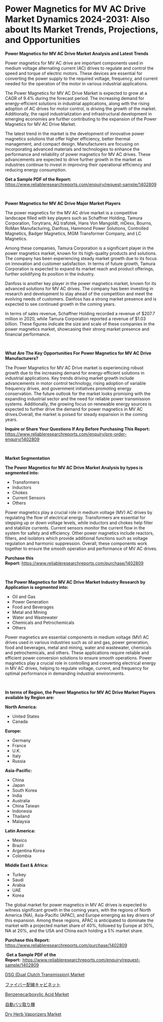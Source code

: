 <p><h1>Power Magnetics for MV AC Drive Market Dynamics 2024-2031: Also about Its Market Trends, Projections, and Opportunities</h1></p><p><strong>Power Magnetics for MV AC Drive Market Analysis and Latest Trends</strong></p>
<p><p>Power magnetics for MV AC drive are important components used in medium voltage alternating current (AC) drives to regulate and control the speed and torque of electric motors. These devices are essential for converting the power supply to the required voltage, frequency, and current needed for the operation of the motor in various industrial applications.</p><p>The Power Magnetics for MV AC Drive Market is expected to grow at a CAGR of 9.4% during the forecast period. The increasing demand for energy-efficient solutions in industrial applications, along with the rising adoption of AC drives for motor control, is driving the growth of the market. Additionally, the rapid industrialization and infrastructural development in emerging economies are further contributing to the expansion of the Power Magnetics for MV AC Drive Market.</p><p>The latest trend in the market is the development of innovative power magnetics solutions that offer higher efficiency, better thermal management, and compact design. Manufacturers are focusing on incorporating advanced materials and technologies to enhance the performance and reliability of power magnetics for MV AC drives. These advancements are expected to drive further growth in the market as industries continue to invest in improving their operational efficiency and reducing energy consumption.</p></p>
<p><strong>Get a Sample PDF of the Report:&nbsp;</strong> <a href="https://www.reliableresearchreports.com/enquiry/request-sample/1402809">https://www.reliableresearchreports.com/enquiry/request-sample/1402809</a></p>
<p>&nbsp;</p>
<p><strong>Power Magnetics for MV AC Drive Major Market Players</strong></p>
<p><p>The power magnetics for the MV AC drive market is a competitive landscape filled with key players such as Schaffner Holding, Tamura Corporation, Torytrans, AQ trafotek, Hans Von Mangoldt, mDexx, Bourns, RoMan Manufacturing, Danfoss, Hammond Power Solutions, Controlled Magnetics, Badger Magnetics, MGM Transformer Company, and LC Magnetics. </p><p>Among these companies, Tamura Corporation is a significant player in the power magnetics market, known for its high-quality products and solutions. The company has been experiencing steady market growth due to its focus on innovation and customer satisfaction. In terms of future growth, Tamura Corporation is expected to expand its market reach and product offerings, further solidifying its position in the industry.</p><p>Danfoss is another key player in the power magnetics market, known for its advanced solutions for MV AC drives. The company has been investing in research and development to stay ahead of the competition and meet the evolving needs of customers. Danfoss has a strong market presence and is expected to see continued growth in the coming years.</p><p>In terms of sales revenue, Schaffner Holding recorded a revenue of $207.7 million in 2020, while Tamura Corporation reported a revenue of $1.03 billion. These figures indicate the size and scale of these companies in the power magnetics market, showcasing their strong market presence and financial performance.</p></p>
<p>&nbsp;</p>
<p><strong>What Are The Key Opportunities For Power Magnetics for MV AC Drive Manufacturers?</strong></p>
<p><p>The Power Magnetics for MV AC Drive market is experiencing robust growth due to the increasing demand for energy-efficient solutions in industrial applications. Key trends driving market growth include advancements in motor control technology, rising adoption of variable frequency drives, and government initiatives promoting energy conservation. The future outlook for the market looks promising with the expanding industrial sector and the need for reliable power transmission systems. Additionally, the growing focus on renewable energy sources is expected to further drive the demand for power magnetics in MV AC drives.Overall, the market is poised for steady expansion in the coming years.</p></p>
<p><strong>Inquire or Share Your Questions If Any Before Purchasing This Report:</strong> <a href="https://www.reliableresearchreports.com/enquiry/pre-order-enquiry/1402809">https://www.reliableresearchreports.com/enquiry/pre-order-enquiry/1402809</a></p>
<p>&nbsp;</p>
<p><strong>Market Segmentation</strong></p>
<p><strong>The Power Magnetics for MV AC Drive Market Analysis by types is segmented into:</strong></p>
<p><ul><li>Transformers</li><li>Inductors</li><li>Chokes</li><li>Current Sensors</li><li>Others</li></ul></p>
<p><p>Power magnetics play a crucial role in medium voltage (MV) AC drives by regulating the flow of electrical energy. Transformers are essential for stepping up or down voltage levels, while inductors and chokes help filter and stabilize currents. Current sensors monitor the current flow in the system for safety and efficiency. Other power magnetics include reactors, filters, and isolators which provide additional functions such as voltage regulation and harmonic suppression. Overall, these components work together to ensure the smooth operation and performance of MV AC drives.</p></p>
<p><strong>Purchase this Report:&nbsp;</strong><a href="https://www.reliableresearchreports.com/purchase/1402809">https://www.reliableresearchreports.com/purchase/1402809</a></p>
<p>&nbsp;</p>
<p><strong>The Power Magnetics for MV AC Drive Market Industry Research by Application is segmented into:</strong></p>
<p><ul><li>Oil and Gas</li><li>Power Generation</li><li>Food and Beverages</li><li>Metal and Mining</li><li>Water and Wastewater</li><li>Chemicals and Petrochemicals</li><li>Others</li></ul></p>
<p><p>Power magnetics are essential components in medium voltage (MV) AC drives used in various industries such as oil and gas, power generation, food and beverages, metal and mining, water and wastewater, chemicals and petrochemicals, and others. These applications require reliable and efficient power conversion solutions to ensure smooth operations. Power magnetics play a crucial role in controlling and converting electrical energy in MV AC drives, helping to regulate voltage, current, and frequency for optimal performance in demanding industrial environments.</p></p>
<p>&nbsp;</p>
<p><strong>In terms of Region, the Power Magnetics for MV AC Drive Market Players available by Region are:</strong></p>
<p>
    <p> <strong> North America: </strong>
        <ul>
            <li>United States</li>
            <li>Canada</li>
        </ul>
        </p> 
    <p> <strong> Europe: </strong>
        <ul>
            <li>Germany</li>
            <li>France</li>
            <li>U.K.</li>
            <li>Italy</li>
            <li>Russia</li>
        </ul>
        </p> 
    <p> <strong> Asia-Pacific: </strong>
        <ul>
            <li>China</li>
            <li>Japan</li>
            <li>South Korea</li>
            <li>India</li>
            <li>Australia</li>
            <li>China Taiwan</li>
            <li>Indonesia</li>
            <li>Thailand</li>
            <li>Malaysia</li>
        </ul>
        </p> 
    <p> <strong> Latin America: </strong>
        <ul>
            <li>Mexico</li>
            <li>Brazil</li>
            <li>Argentina Korea</li>
            <li>Colombia</li>
        </ul>
        </p> 
    <p> <strong> Middle East & Africa: </strong>
        <ul>
            <li>Turkey</li>
            <li>Saudi</li>
            <li>Arabia</li>
            <li>UAE</li>
            <li>Korea</li>
        </ul>
    </p>
    </p>
<p><p>The global market for power magnetics in MV AC drives is expected to witness significant growth in the coming years, with the regions of North America (NA), Asia-Pacific (APAC), and Europe emerging as key drivers of this expansion. Among these regions, APAC is anticipated to dominate the market with a projected market share of 40%, followed by Europe at 30%, NA at 20%, and the USA and China each holding a 5% market share.</p></p>
<p><strong>Purchase this Report: </strong><a href="https://www.reliableresearchreports.com/purchase/1402809">https://www.reliableresearchreports.com/purchase/1402809</a></p>
<p>&nbsp;<strong>Get a Sample PDF of the Report:&nbsp;&nbsp;</strong><a href="https://www.reliableresearchreports.com/enquiry/request-sample/1402809">https://www.reliableresearchreports.com/enquiry/request-sample/1402809</a></p>
<p><strong></strong></p>
<p><p><a href="https://natural-crush-b99.notion.site/DSG-Dual-Clutch-Transmission-Market-Size-Reflecting-a-Forecast-Till-2031-Market-By-Type-By-Appli-a553dc9b6dca46a88c3756325db3cc3a">DSG (Dual Clutch Transmission) Market</a></p><p><a href="https://medium.com/@sarahfahey88/%E3%83%95%E3%82%A1%E3%82%A4%E3%83%90%E3%83%BC%E9%85%8D%E5%B8%83%E3%82%AD%E3%83%A3%E3%83%93%E3%83%8D%E3%83%83%E3%83%88%E5%B8%82%E5%A0%B4-%E7%AB%B6%E4%BA%89%E5%88%86%E6%9E%90-%E5%B8%82%E5%A0%B4%E5%8B%95%E5%90%91-2031%E5%B9%B4%E3%81%BE%E3%81%A7%E3%81%AE%E4%BA%88%E6%B8%AC-f424b2ad82c4">ファイバー配線キャビネット</a></p><p><a href="https://view.publitas.com/reportprime-1/insights-into-benzenecarboxylic-acid-market-size-analysing-market-share-trends-and-growth-from-2024-to-2031/">Benzenecarboxylic Acid Market</a></p><p><a href="https://medium.com/@sarahfahey88/%E8%87%AA%E5%8B%95%E3%83%87%E3%83%90%E3%83%AA%E3%83%B3%E3%82%B0%E3%83%9E%E3%82%B7%E3%83%B3%E5%B8%82%E5%A0%B4%E3%81%AE%E3%83%88%E3%83%AC%E3%83%B3%E3%83%89%E3%81%A8%E5%B8%82%E5%A0%B4%E5%88%86%E6%9E%90-2024%E5%B9%B4%E3%81%8B%E3%82%892031%E5%B9%B4%E3%81%AE%E4%BA%88%E6%B8%AC-0dd4c560767a">自動バリ取り機</a></p><p><a href="https://zircon-bluebell-299.notion.site/Dry-Herb-Vaporizers-Market-Size-Growing-and-Forecasted-for-period-from-2024-2031-and-provides-comp-6266eca742ca490c87dac6d5e993505a">Dry Herb Vaporizers Market</a></p></p>